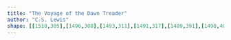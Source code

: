```yaml
---
title: "The Voyage of the Dawn Treader"
author: "C.S. Lewis"
shape: [[1510,305],[1496,308],[1493,311],[1491,317],[1489,391],[1490,403],[1487,474],[1485,638],[1481,723],[1479,816],[1477,841],[1474,997],[1478,1001],[1535,1002],[1542,998],[1544,985],[1544,931],[1546,914],[1548,770],[1553,660],[1553,551],[1557,319],[1554,312],[1550,309],[1534,309],[1511,306]]
---
```

